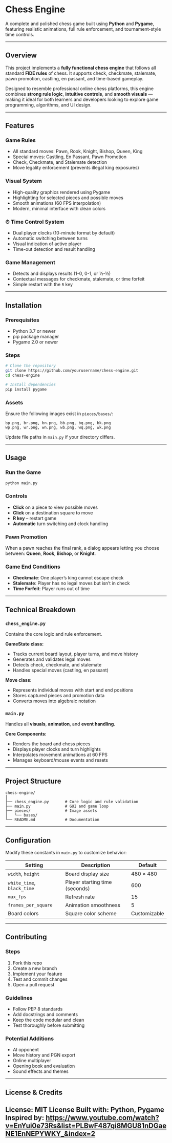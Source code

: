 # Chess Engine

A complete and polished chess game built using **Python** and **Pygame**, featuring realistic animations, full rule enforcement, and tournament-style time controls.

---

##  Overview

This project implements a **fully functional chess engine** that follows all standard **FIDE rules** of chess. It supports check, checkmate, stalemate, pawn promotion, castling, en passant, and time-based gameplay.

Designed to resemble professional online chess platforms, this engine combines **strong rule logic**, **intuitive controls**, and **smooth visuals** — making it ideal for both learners and developers looking to explore game programming, algorithms, and UI design.

---

##  Features

###  Game Rules

* All standard moves: Pawn, Rook, Knight, Bishop, Queen, King
* Special moves: Castling, En Passant, Pawn Promotion
* Check, Checkmate, and Stalemate detection
* Move legality enforcement (prevents illegal king exposures)

###  Visual System

* High-quality graphics rendered using Pygame
* Highlighting for selected pieces and possible moves
* Smooth animations (60 FPS interpolation)
* Modern, minimal interface with clean colors

### ⏱ Time Control System

* Dual player clocks (10-minute format by default)
* Automatic switching between turns
* Visual indication of active player
* Time-out detection and result handling

###  Game Management

* Detects and displays results (1-0, 0-1, or ½-½)
* Contextual messages for checkmate, stalemate, or time forfeit
* Simple restart with the `R` key

---

##  Installation

### Prerequisites

* Python 3.7 or newer
* pip package manager
* Pygame 2.0 or newer

### Steps

```bash
# Clone the repository
git clone https://github.com/yourusername/chess-engine.git
cd chess-engine

# Install dependencies
pip install pygame
```

### Assets

Ensure the following images exist in `pieces/bases/`:

```
bp.png, br.png, bn.png, bb.png, bq.png, bk.png
wp.png, wr.png, wn.png, wb.png, wq.png, wk.png
```

Update file paths in `main.py` if your directory differs.

---

##  Usage

### Run the Game

```bash
python main.py
```

### Controls

* **Click** on a piece to view possible moves
* **Click** on a destination square to move
* **R key** – restart game
* **Automatic** turn switching and clock handling

### Pawn Promotion

When a pawn reaches the final rank, a dialog appears letting you choose between: **Queen**, **Rook**, **Bishop**, or **Knight**.

### Game End Conditions

* **Checkmate**: One player’s king cannot escape check
* **Stalemate**: Player has no legal moves but isn’t in check
* **Time Forfeit**: Player runs out of time

---

##  Technical Breakdown

### `chess_engine.py`

Contains the core logic and rule enforcement.

**GameState class:**

* Tracks current board layout, player turns, and move history
* Generates and validates legal moves
* Detects check, checkmate, and stalemate
* Handles special moves (castling, en passant)

**Move class:**

* Represents individual moves with start and end positions
* Stores captured pieces and promotion data
* Converts moves into algebraic notation

### `main.py`

Handles all **visuals**, **animation**, and **event handling**.

**Core Components:**

* Renders the board and chess pieces
* Displays player clocks and turn highlights
* Interpolates movement animations at 60 FPS
* Manages keyboard/mouse events and resets

---

##  Project Structure

```
chess-engine/
│
├── chess_engine.py       # Core logic and rule validation
├── main.py               # GUI and game loop
├── pieces/               # Image assets
│   └── bases/
└── README.md             # Documentation
```

---

##  Configuration

Modify these constants in `main.py` to customize behavior:

| Setting                    | Description                    | Default      |
| -------------------------- | ------------------------------ | ------------ |
| `width`, `height`          | Board display size             | 480 × 480    |
| `white_time`, `black_time` | Player starting time (seconds) | 600          |
| `max_fps`                  | Refresh rate                   | 15           |
| `frames_per_square`        | Animation smoothness           | 5            |
| Board colors               | Square color scheme            | Customizable |

---

##  Contributing

### Steps

1. Fork this repo
2. Create a new branch
3. Implement your feature
4. Test and commit changes
5. Open a pull request

### Guidelines

* Follow PEP 8 standards
* Add docstrings and comments
* Keep the code modular and clean
* Test thoroughly before submitting

### Potential Additions

* AI opponent
* Move history and PGN export
* Online multiplayer
* Opening book and evaluation
* Sound effects and themes

---

##  License & Credits

**License:** MIT License
**Built with:** Python, Pygame
**Inspired by:** https://www.youtube.com/watch?v=EnYui0e73Rs&list=PLBwF487qi8MGU81nDGaeNE1EnNEPYWKY_&index=2
---

